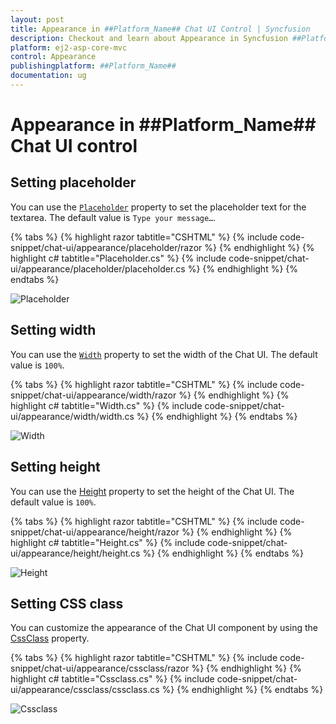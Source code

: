 ```yaml
---
layout: post
title: Appearance in ##Platform_Name## Chat UI Control | Syncfusion
description: Checkout and learn about Appearance in Syncfusion ##Platform_Name## Chat UI control of Syncfusion Essential JS 2 and more.
platform: ej2-asp-core-mvc
control: Appearance
publishingplatform: ##Platform_Name##
documentation: ug
---
```


# Appearance in ##Platform_Name## Chat UI control

## Setting placeholder

You can use the [`Placeholder`](https://help.syncfusion.com/cr/aspnetmvc-js2/Syncfusion.EJ2.InteractiveChat.ChatUI.html#Syncfusion_EJ2_InteractiveChat_ChatUI_MessageSend) property to set the placeholder text for the textarea. The default value is `Type your message…`.

{% tabs %}
{% highlight razor tabtitle="CSHTML" %}
{% include code-snippet/chat-ui/appearance/placeholder/razor %}
{% endhighlight %}
{% highlight c# tabtitle="Placeholder.cs" %}
{% include code-snippet/chat-ui/appearance/placeholder/placeholder.cs %}
{% endhighlight %}
{% endtabs %}

![Placeholder](images/placeholder.png)

## Setting width

You can use the [`Width`](https://help.syncfusion.com/cr/aspnetmvc-js2/Syncfusion.EJ2.InteractiveChat.ChatUI.html#Syncfusion_EJ2_InteractiveChat_ChatUI_MessageSend) property to set the width of the Chat UI. The default value is `100%`.

{% tabs %}
{% highlight razor tabtitle="CSHTML" %}
{% include code-snippet/chat-ui/appearance/width/razor %}
{% endhighlight %}
{% highlight c# tabtitle="Width.cs" %}
{% include code-snippet/chat-ui/appearance/width/width.cs %}
{% endhighlight %}
{% endtabs %}

![Width](images/width.png)

## Setting height

You can use the [Height](https://help.syncfusion.com/cr/aspnetmvc-js2/Syncfusion.EJ2.InteractiveChat.ChatUI.html#Syncfusion_EJ2_InteractiveChat_ChatUI_Height) property to set the height of the Chat UI. The default value is `100%`.

{% tabs %}
{% highlight razor tabtitle="CSHTML" %}
{% include code-snippet/chat-ui/appearance/height/razor %}
{% endhighlight %}
{% highlight c# tabtitle="Height.cs" %}
{% include code-snippet/chat-ui/appearance/height/height.cs %}
{% endhighlight %}
{% endtabs %}

![Height](images/width.png)

## Setting CSS class

You can customize the appearance of the Chat UI component by using the [CssClass](https://help.syncfusion.com/cr/aspnetmvc-js2/Syncfusion.EJ2.InteractiveChat.ChatUI.html#Syncfusion_EJ2_InteractiveChat_ChatUI_CssClass) property.

{% tabs %}
{% highlight razor tabtitle="CSHTML" %}
{% include code-snippet/chat-ui/appearance/cssclass/razor %}
{% endhighlight %}
{% highlight c# tabtitle="Cssclass.cs" %}
{% include code-snippet/chat-ui/appearance/cssclass/cssclass.cs %}
{% endhighlight %}
{% endtabs %}

![Cssclass](images/cssclass.png)

